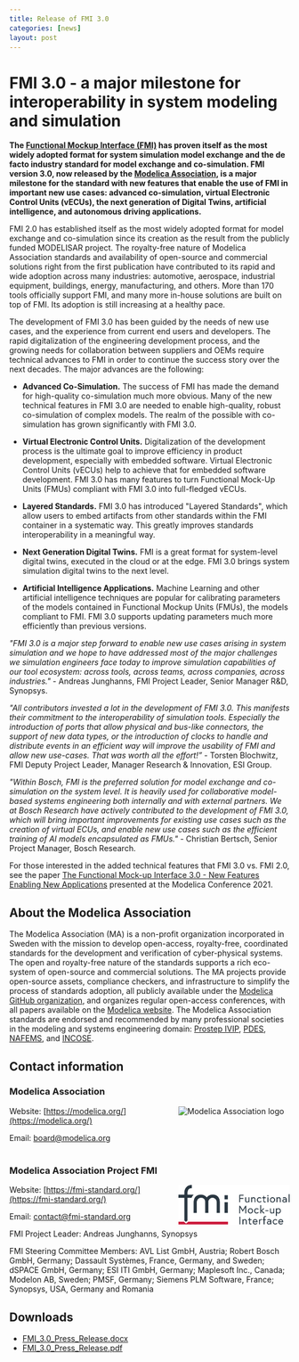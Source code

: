 ```yaml
---
title: Release of FMI 3.0
categories: [news]
layout: post
---
```


# FMI 3.0 - a major milestone for interoperability in system modeling and simulation

**The [Functional Mockup Interface (FMI)](https://fmi-standard.org) has proven itself as the most widely adopted format for system simulation model exchange and the de facto industry standard for model exchange and co-simulation. FMI version 3.0, now released by the [Modelica Association](https://modelica.org), is a major milestone for the standard with new features that enable the use of FMI in important new use cases: advanced co-simulation, virtual Electronic Control Units (vECUs), the next generation of Digital Twins, artificial intelligence, and autonomous driving applications.**

FMI 2.0 has established itself as the most widely adopted format for model exchange and co-simulation since its creation as the result from the publicly funded MODELISAR project. The royalty-free nature of Modelica Association standards and availability of open-source and commercial solutions right from the first publication have contributed to its rapid and wide adoption across many industries: automotive, aerospace, industrial equipment, buildings, energy, manufacturing, and others. More than 170 tools officially support FMI, and many more in-house solutions are built on top of FMI. Its adoption is still increasing at a healthy pace.

The development of FMI 3.0 has been guided by the needs of new use cases, and the experience from current end users and developers. The rapid digitalization of the engineering development process, and the growing needs for collaboration between suppliers and OEMs require technical advances to FMI in order to continue the success story over the next decades. The major advances are the following:

 * **Advanced Co-Simulation.** The success of FMI has made the demand for high-quality co-simulation much more obvious. Many of the new technical features in FMI 3.0 are needed to enable high-quality, robust co-simulation of complex models. The realm of the possible with co-simulation has grown significantly with FMI 3.0.

 * **Virtual Electronic Control Units.** Digitalization of the development process is the ultimate goal to improve efficiency in product development, especially with embedded software. Virtual Electronic Control Units (vECUs) help to achieve that for embedded software development. FMI 3.0 has many features to turn Functional Mock-Up Units (FMUs) compliant with FMI 3.0 into full-fledged vECUs.

 * **Layered Standards.** FMI 3.0 has introduced "Layered Standards", which allow users to embed artifacts from other standards within the FMI container in a systematic way. This greatly improves standards interoperability in a meaningful way.

 * **Next Generation Digital Twins.** FMI is a great format for system-level digital twins, executed in the cloud or at the edge. FMI 3.0 brings system simulation digital twins to the next level.

 * **Artificial Intelligence Applications.** Machine Learning and other artificial intelligence techniques are popular for calibrating parameters of the models contained in Functional Mockup Units (FMUs), the models compliant to FMI. FMI 3.0 supports updating parameters much more efficiently than previous versions.

*"FMI 3.0 is a major step forward to enable new use cases arising in system simulation and we hope to have addressed most of the major challenges we simulation engineers face today to improve simulation capabilities of our tool ecosystem: across tools, across teams, across companies, across industries."* - Andreas Junghanns, FMI Project Leader, Senior Manager R&D, Synopsys.

*"All contributors invested a lot in the development of FMI 3.0. This manifests their commitment to the interoperability of simulation tools. Especially the introduction of ports that allow physical and bus-like connectors, the support of new data types, or the introduction of clocks to handle and distribute events in an efficient way will improve the usability of FMI and allow new use-cases. That was worth all the effort!”* - Torsten Blochwitz, FMI Deputy Project Leader, Manager Research & Innovation, ESI Group.

*"Within Bosch, FMI is the preferred solution for model exchange and co-simulation on the system level. It is heavily used for collaborative model-based systems engineering both internally and with external partners. We at Bosch Research have actively contributed to the development of FMI 3.0, which will bring important improvements for existing use cases such as the creation of virtual ECUs, and enable new use cases such as the efficient training of AI models encapsulated as FMUs."* - Christian Bertsch, Senior Project Manager, Bosch Research.

For those interested in the added technical features that FMI 3.0 vs. FMI 2.0, see the paper [The Functional Mock-up Interface 3.0 - New Features Enabling New Applications](https://ecp.ep.liu.se/index.php/modelica/article/view/178) presented at the Modelica Conference 2021.

## About the Modelica Association

The Modelica Association (MA) is a non-profit organization incorporated in Sweden with the mission to develop open-access, royalty-free, coordinated standards for the development and verification of cyber-physical systems. The open and royalty-free nature of the standards supports a rich eco-system of open-source and commercial solutions. The MA projects provide open-source assets, compliance checkers, and infrastructure to simplify the process of standards adoption, all publicly available under the [Modelica GitHub organization](https://github.com/modelica), and organizes regular open-access conferences, with all papers available on the [Modelica website](https://modelica.org). The Modelica Association standards are endorsed and recommended by many professional societies in the modeling and systems engineering domain: [Prostep IVIP](http://prostep.org), [PDES](http://pdesinc.org), [NAFEMS](https://nafems.org), and [INCOSE](https://incose.org).

## Contact information

### Modelica Association

<img width="200px" align="right" src="https://raw.githubusercontent.com/modelica/MA-Logos/master/LowRes/Modelica_Association.png" alt="Modelica Association logo"/>

Website: [https://modelica.org/](https://modelica.org/)

Email: [board@modelica.org](board@modelica.org)
<br/><br/>

### Modelica Association Project FMI

<img width="200px" align="right" src="/docs/3.0/images/FMI_logo_horizontal.svg" alt="FMI logo"/>

Website: [https://fmi-standard.org/](https://fmi-standard.org/)

Email: [contact@fmi-standard.org](contact@fmi-standard.org)

FMI Project Leader: Andreas Junghanns, Synopsys

FMI Steering Committee Members: AVL List GmbH, Austria; Robert Bosch GmbH, Germany; Dassault Systèmes, France, Germany, and Sweden; dSPACE GmbH, Germany; ESI ITI GmbH, Germany; Maplesoft Inc., Canada; Modelon AB, Sweden; PMSF, Germany; Siemens PLM Software, France; Synopsys, USA, Germany and Romania

## Downloads

- [FMI_3.0_Press_Release.docx](/assets/FMI_3.0_Press_Release.docx)
- [FMI_3.0_Press_Release.pdf](/assets/FMI_3.0_Press_Release.pdf)
